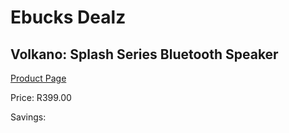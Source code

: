 
# Ebucks Dealz
## Volkano: Splash Series Bluetooth Speaker
[Product Page](https://www.ebucks.com/web/shop/productSelected.do?prodId=462422831&catId=1157555360)

Price: R399.00

Savings: 


	